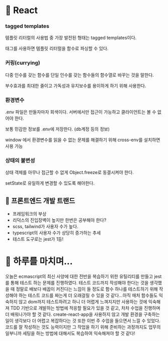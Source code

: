 # 📖 React

### tagged templates

템플릿 리터럴의 사용법 중 가장 발전된 형태는 tagged templates이다.

태그를 사용하면 템플릿 리터럴을 함수로 파싱할 수 있다.

### 커링(currying)

다중 인수를 갖는 함수를 단일 인수를 갖는 함수들의 함수열로 바꾸는 것을 말한다.

부수효과를 최대한 줄이고 가독성과 유지보수를 용이하게 하기 위해 사용한다.

### 환경변수

.env 파일은 만들자마자 회색이다. 서버에서만 접근이 가능하고 클라이언트는 볼 수 없어야 한다.

보통 민감한 정보를 .env에 저장한다. (db계정 등의 정보)

window 에서 환경변수를 읽을 수 없는 문제를 해결하기 위해 cross-env를 설치하면 사용 가능

### 상태의 불변성

상태 객체를 아무나 접근할 수 없게 Object.freeze로 동결시켜야 한다.

setState로 유일하게 변경할 수 있도록 해야한다.

## 🌟 프론트엔드 개발 트랜드

- 프레임워크의 부상
- 리덕스의 진입장벽이 높지만 한번은 공부해야 한다?
- scss, tailwind가 사용자 수가 높다.
- typescript의 사용자 수가 상당히 증가하는 추세
- 테스트 도구로는 jest가 1등!

# 🤯 하루를 마치며…

오늘은 ecmascript의 최신 사양에 대한 전반을 복습하기 위한 유틸리티를 만들고 jest를 통해 테스트 하는 문제를 진행하였다. 테스트 코드까지 작성해야 한다는 것을 생각했을 때 정말로 배보다 배꼽이 커진다는 느낌이 들 정도로 함수 하나를 테스트하기 위해 작성해야 하는 테스트 코드를 짜는게 더 오래걸릴 수 있을 것 같다…아직 매처 함수들도 익숙하지 않고 dom까지 테스트하려고 하니 더 어렵게 느껴지지만 사용하는 것에 익숙해져 TDD 기반으로 개발하는 방법에 적응할 필요가 있을 것 같고, 차차 수업을 진행하며 더 배워나가야 할 것 같다. create-react-app을 사용하지 않고 개발 환경을 구축하는 일이 생각보다 더 어렵고 복잡하다는 것 또한 이번 주 수업을 들으면서 느낄 수 있었다. 코드를 잘 작성하는 것도 능력이지만 그 작업을 하기 위해 준비하는 과정까지도 업무의 일부니까 세팅을 하는 방법에 대해서도 복습하여 익숙해져야 할 것 같다!
